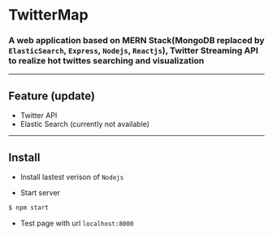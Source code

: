 # TwitterMap
### A web application based on MERN Stack(MongoDB replaced by `ElasticSearch`, `Express`, `Nodejs`, `Reactjs`), Twitter Streaming API to realize hot twittes searching and visualization

---

## Feature (update)

- Twitter API
- Elastic Search (currently not available)

---

## Install

- Install lastest verison of `Nodejs`

- Start server
```bash
$ npm start
```
- Test page with url `localhost:8000`
